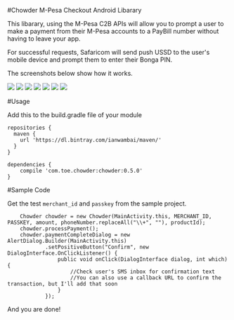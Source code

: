 #Chowder M-Pesa Checkout Android Libarary

This libarary, using the M-Pesa C2B APIs will allow you to prompt a user to make a payment from their M-Pesa accounts to a PayBill number without having to leave your app. 

For successful requests, Safaricom will send push USSD to the user's mobile device and prompt them to enter their Bonga PIN.

The screenshots below show how it works.

![](images/hints.png?raw=true)
![](images/details.png?raw=true)
![](images/payment_ready.png?raw=true)
![](images/transaction_in_progress.png?raw=true)
![](images/ussd_push.png?raw=true)
![](images/ussd_accept.png?raw=true)
![](images/transaction_done.png?raw=true)

#Usage

Add this to the build.gradle file of your module

     
    repositories {
      maven {
        url 'https://dl.bintray.com/ianwambai/maven/'
      }
    } 

    dependencies {
        compile 'com.toe.chowder:chowder:0.5.0'
    }

#Sample Code

Get the test `merchant_id` and `passkey` from the sample project.

        Chowder chowder = new Chowder(MainActivity.this, MERCHANT_ID, PASSKEY, amount, phoneNumber.replaceAll("\\+", ""), productId);
        chowder.processPayment();
        chowder.paymentCompleteDialog = new AlertDialog.Builder(MainActivity.this)
                .setPositiveButton("Confirm", new DialogInterface.OnClickListener() {
                    public void onClick(DialogInterface dialog, int which) {
                        //Check user's SMS inbox for confirmation text
                        //You can also use a callback URL to confirm the transaction, but I'll add that soon
                    }
                });

And you are done!